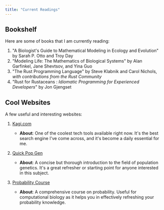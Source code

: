 ```yaml
---
title: "Current Readings"
---
```


## Bookshelf

Here are some of books that I am currently reading:

1. "A Biologist's Guide to Mathematical Modeling in Ecology and Evolution" by Sarah P. Otto and Troy Day
2. "Modeling Life: The Mathematics of Biological Systems" by Alan Garfinkel, Jane Shevtsov, and Yina Guo
3. "The Rust Programming Language" by Steve Klabnik and Carol Nichols, *with contributions from the Rust Community*
4. "Rust for Rustaceans : *Idiomatic Programming for Experienced Developers*" by Jon Gjengset



## Cool Websites

A few useful and interesting websites:

1. [Kagi.com](https://www.kagi.com/)
    - **About**: One of the coolest tech tools available right now. It's the best search engine I've come across, and it's become a daily essential for me.

2. [Quick Pop Gen](https://plato.stanford.edu/entries/population-genetics/)
    - **About**: A concise but thorough introduction to the field of population genetics. It's a great refresher or starting point for anyone interested in this subject.

3. [Probability Course](https://www.probabilitycourse.com/)
    - **About**: A comprehensive course on probability. Useful for computational biology as it helps you in effectively refreshing your probability knowledge.


